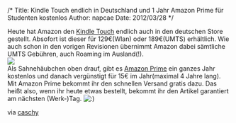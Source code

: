 /*
Title: Kindle Touch endlich in Deutschland und 1 Jahr Amazon Prime für Studenten kostenlos
Author: napcae
Date: 2012/03/28
*/

Heute hat Amazon den [Kindle Touch][1] endlich auch in den deutschen Store gestellt. Absofort ist dieser für 129€(Wlan) oder 189€(UMTS) erhältlich. Wie auch schon in den vorigen Revisionen übernimmt Amazon dabei sämtliche UMTS Gebühren, auch Roaming im Ausland(!).  <br>
![][2]</img>  <br>
Als Sahnehäubchen oben drauf, gibt es [Amazon Prime][3] ein ganzes Jahr kostenlos und danach vergünstigt für 15€ im Jahr(maximal 4 Jahre lang).  
Mit Amazon Prime bekommt ihr den schnellen Versand gratis dazu. Das heißt also, wenn ihr heute etwas bestellt, bekommt ihr den Artikel garantiert am nächsten (Werk-)Tag. <img src='http://198.211.112.164/wp-includes/images/smilies/icon_smile.gif' alt=':)' class='wp-smiley' /> 

via [caschy][4]

 [1]: http://www.amazon.de/dp/B005890FUI
 [2]: http://g-ecx.images-amazon.com/images/G/03/kindle/whitney/dp/de-kw-intro._V134401087_.jpg
 [3]: http://www.amazon.de/gp/student/signup/info/?ie=UTF8&site-redirect=de&tag=wwwstadtbreme-21&linkCode=ur2&camp=1638&creative=19454
 [4]: http://stadt-bremerhaven.de/amazon-prime-fuer-studenten-1-jahr-kostenlos/?utm_source=feedburner&utm_medium=feed&utm_campaign=Feed%3A+stadt-bremerhaven%2FdqXM+%28Caschys+Blog%29&utm_content=Google+Reader